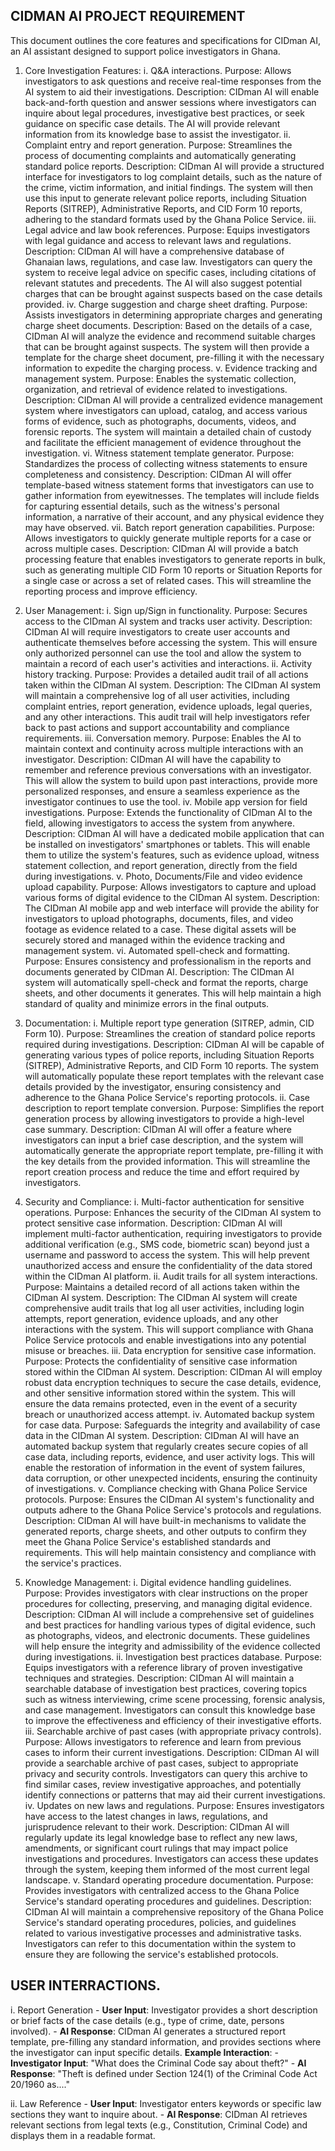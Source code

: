 ## CIDMAN AI PROJECT REQUIREMENT
This document outlines the core features and specifications for CIDman AI, an AI assistant designed to support police investigators in Ghana.
1. Core Investigation Features:
 i. Q&A interactions.
        Purpose: Allows investigators to ask questions and receive real-time responses from the AI system to aid their investigations.
        Description: CIDman AI will enable back-and-forth question and answer sessions where investigators can inquire about legal procedures, investigative best practices, or seek guidance on specific case details. The AI will provide relevant information from its knowledge base to assist the investigator.
 ii. Complaint entry and report generation.
        Purpose: Streamlines the process of documenting complaints and automatically generating standard police reports.
        Description: CIDman AI will provide a structured interface for investigators to log complaint details, such as the nature of the crime, victim information, and initial findings. The system will then use this input to generate relevant police reports, including Situation Reports (SITREP), Administrative Reports, and CID Form 10 reports, adhering to the standard formats used by the Ghana Police Service.
 iii. Legal advice and law book references.
        Purpose: Equips investigators with legal guidance and access to relevant laws and regulations.
        Description: CIDman AI will have a comprehensive database of Ghanaian laws, regulations, and case law. Investigators can query the system to receive legal advice on specific cases, including citations of relevant statutes and precedents. The AI will also suggest potential charges that can be brought against suspects based on the case details provided.
 iv. Charge suggestion and charge sheet drafting.
        Purpose: Assists investigators in determining appropriate charges and generating charge sheet documents.
        Description: Based on the details of a case, CIDman AI will analyze the evidence and recommend suitable charges that can be brought against suspects. The system will then provide a template for the charge sheet document, pre-filling it with the necessary information to expedite the charging process.
 v. Evidence tracking and management system.
        Purpose: Enables the systematic collection, organization, and retrieval of evidence related to investigations.
        Description: CIDman AI will provide a centralized evidence management system where investigators can upload, catalog, and access various forms of evidence, such as photographs, documents, videos, and forensic reports. The system will maintain a detailed chain of custody and facilitate the efficient management of evidence throughout the investigation.
 vi. Witness statement template generator.
        Purpose: Standardizes the process of collecting witness statements to ensure completeness and consistency.
        Description: CIDman AI will offer template-based witness statement forms that investigators can use to gather information from eyewitnesses. The templates will include fields for capturing essential details, such as the witness's personal information, a narrative of their account, and any physical evidence they may have observed.
 vii. Batch report generation capabilities.
        Purpose: Allows investigators to quickly generate multiple reports for a case or across multiple cases.
        Description: CIDman AI will provide a batch processing feature that enables investigators to generate reports in bulk, such as generating multiple CID Form 10 reports or Situation Reports for a single case or across a set of related cases. This will streamline the reporting process and improve efficiency.


2. User Management:
 i. Sign up/Sign in functionality.
        Purpose: Secures access to the CIDman AI system and tracks user activity.
        Description: CIDman AI will require investigators to create user accounts and authenticate themselves before accessing the system. This will ensure only authorized personnel can use the tool and allow the system to maintain a record of each user's activities and interactions.
 ii. Activity history tracking.
        Purpose: Provides a detailed audit trail of all actions taken within the CIDman AI system.
        Description: The CIDman AI system will maintain a comprehensive log of all user activities, including complaint entries, report generation, evidence uploads, legal queries, and any other interactions. This audit trail will help investigators refer back to past actions and support accountability and compliance requirements.
 iii. Conversation memory.
        Purpose: Enables the AI to maintain context and continuity across multiple interactions with an investigator.
        Description: CIDman AI will have the capability to remember and reference previous conversations with an investigator. This will allow the system to build upon past interactions, provide more personalized responses, and ensure a seamless experience as the investigator continues to use the tool.
 iv. Mobile app version for field investigations.
        Purpose: Extends the functionality of CIDman AI to the field, allowing investigators to access the system from anywhere.
        Description: CIDman AI will have a dedicated mobile application that can be installed on investigators' smartphones or tablets. This will enable them to utilize the system's features, such as evidence upload, witness statement collection, and report generation, directly from the field during investigations.
 v. Photo, Documents/File and video evidence upload capability.
        Purpose: Allows investigators to capture and upload various forms of digital evidence to the CIDman AI system.
        Description: The CIDman AI mobile app and web interface will provide the ability for investigators to upload photographs, documents, files, and video footage as evidence related to a case. These digital assets will be securely stored and managed within the evidence tracking and management system.
 vi. Automated spell-check and formatting.
        Purpose: Ensures consistency and professionalism in the reports and documents generated by CIDman AI.
        Description: The CIDman AI system will automatically spell-check and format the reports, charge sheets, and other documents it generates. This will help maintain a high standard of quality and minimize errors in the final outputs.


3. Documentation:
 i. Multiple report type generation (SITREP, admin, CID Form 10).
        Purpose: Streamlines the creation of standard police reports required during investigations.
        Description: CIDman AI will be capable of generating various types of police reports, including Situation Reports (SITREP), Administrative Reports, and CID Form 10 reports. The system will automatically populate these report templates with the relevant case details provided by the investigator, ensuring consistency and adherence to the Ghana Police Service's reporting protocols.
 ii. Case description to report template conversion.
        Purpose: Simplifies the report generation process by allowing investigators to provide a high-level case summary.
        Description: CIDman AI will offer a feature where investigators can input a brief case description, and the system will automatically generate the appropriate report template, pre-filling it with the key details from the provided information. This will streamline the report creation process and reduce the time and effort required by investigators.

4. Security and Compliance:
 i. Multi-factor authentication for sensitive operations.
        Purpose: Enhances the security of the CIDman AI system to protect sensitive case information.
        Description: CIDman AI will implement multi-factor authentication, requiring investigators to provide additional verification (e.g., SMS code, biometric scan) beyond just a username and password to access the system. This will help prevent unauthorized access and ensure the confidentiality of the data stored within the CIDman AI platform.
 ii. Audit trails for all system interactions.
        Purpose: Maintains a detailed record of all actions taken within the CIDman AI system.
        Description: The CIDman AI system will create comprehensive audit trails that log all user activities, including login attempts, report generation, evidence uploads, and any other interactions with the system. This will support compliance with Ghana Police Service protocols and enable investigations into any potential misuse or breaches.
 iii. Data encryption for sensitive case information.
        Purpose: Protects the confidentiality of sensitive case information stored within the CIDman AI system.
        Description: CIDman AI will employ robust data encryption techniques to secure the case details, evidence, and other sensitive information stored within the system. This will ensure the data remains protected, even in the event of a security breach or unauthorized access attempt.
 iv. Automated backup system for case data.
        Purpose: Safeguards the integrity and availability of case data in the CIDman AI system.
        Description: CIDman AI will have an automated backup system that regularly creates secure copies of all case data, including reports, evidence, and user activity logs. This will enable the restoration of information in the event of system failures, data corruption, or other unexpected incidents, ensuring the continuity of investigations.
 v. Compliance checking with Ghana Police Service protocols.
        Purpose: Ensures the CIDman AI system's functionality and outputs adhere to the Ghana Police Service's protocols and regulations.
        Description: CIDman AI will have built-in mechanisms to validate the generated reports, charge sheets, and other outputs to confirm they meet the Ghana Police Service's established standards and requirements. This will help maintain consistency and compliance with the service's practices.

6. Knowledge Management:
 i. Digital evidence handling guidelines.
        Purpose: Provides investigators with clear instructions on the proper procedures for collecting, preserving, and managing digital evidence.
        Description: CIDman AI will include a comprehensive set of guidelines and best practices for handling various types of digital evidence, such as photographs, videos, and electronic documents. These guidelines will help ensure the integrity and admissibility of the evidence collected during investigations.
 ii. Investigation best practices database.
        Purpose: Equips investigators with a reference library of proven investigative techniques and strategies.
        Description: CIDman AI will maintain a searchable database of investigation best practices, covering topics such as witness interviewing, crime scene processing, forensic analysis, and case management. Investigators can consult this knowledge base to improve the effectiveness and efficiency of their investigative efforts.
 iii. Searchable archive of past cases (with appropriate privacy controls).
        Purpose: Allows investigators to reference and learn from previous cases to inform their current investigations.
        Description: CIDman AI will provide a searchable archive of past cases, subject to appropriate privacy and security controls. Investigators can query this archive to find similar cases, review investigative approaches, and potentially identify connections or patterns that may aid their current investigations.
 iv. Updates on new laws and regulations.
        Purpose: Ensures investigators have access to the latest changes in laws, regulations, and jurisprudence relevant to their work.
        Description: CIDman AI will regularly update its legal knowledge base to reflect any new laws, amendments, or significant court rulings that may impact police investigations and procedures. Investigators can access these updates through the system, keeping them informed of the most current legal landscape.
 v. Standard operating procedure documentation.
        Purpose: Provides investigators with centralized access to the Ghana Police Service's standard operating procedures and guidelines.
        Description: CIDman AI will maintain a comprehensive repository of the Ghana Police Service's standard operating procedures, policies, and guidelines related to various investigative processes and administrative tasks. Investigators can refer to this documentation within the system to ensure they are following the service's established protocols.

## USER INTERRACTIONS.
 i. Report Generation
    - **User Input**: Investigator provides a short description or brief facts of the case details (e.g., type of crime, date, persons involved).
    - **AI Response**: CIDman AI generates a structured report template, pre-filling any standard information, and provides sections where the investigator can input specific details.
    **Example Interaction**:
    - **Investigator Input**: "What does the Criminal Code say about theft?"
    - **AI Response**: "Theft is defined under Section 124(1) of the Criminal Code Act 20/1960 as...."

ii. Law Reference
    - **User Input**: Investigator enters keywords or specific law sections they want to inquire about.
    - **AI Response**: CIDman AI retrieves relevant sections from legal texts (e.g., Constitution, Criminal Code) and displays them in a readable format.
